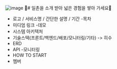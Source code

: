 ![image](https://github.com/user-attachments/assets/9c005124-49eb-422a-bcdb-da3de9a7dc9c)
🔦# 일촌을 소개 받아 넓은 경험을 쌓아 가세요🔦
- 로고 / 서비스명 / 간단한 설명 / 기간
-목차
- 미디엄 링크
-데모
- 시스템 아키텍처
- 기술스택(프론트/백엔드/배포/모니터링/기타) -> 히수 
- ERD
- API
-모니터링
- HOW TO START
- 멤버
